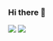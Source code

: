 ### Hi there 👋

![](https://github-readme-stats.vercel.app/api?username=yuuki008&count_private=true&show_icons=true)
![](https://github-readme-stats.vercel.app/api/top-langs/?username=yuuki008&layout=compact)
